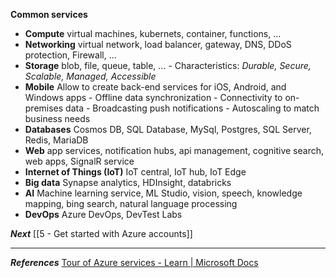 **Common services**

- **Compute** virtual machines, kubernets, container, functions, ...
- **Networking** virtual network, load balancer, gateway, DNS, DDoS protection, Firewall, ...
- **Storage** blob, file, queue, table, ...
		-  Characteristics: *Durable, Secure, Scalable, Managed, Accessible*
- **Mobile** Allow to create back-end services for iOS, Android, and Windows apps
		- Offline data synchronization
		-   Connectivity to on-premises data
		-   Broadcasting push notifications
		-   Autoscaling to match business needs
- **Databases** Cosmos DB, SQL Database, MySql, Postgres, SQL Server, Redis, MariaDB
- **Web** app services, notification hubs, api management, cognitive search, web apps, SignalR service
- **Internet of Things (IoT)** IoT central, IoT hub, IoT Edge
- **Big data** Synapse analytics, HDInsight, databricks
- **AI** Machine learning service, ML Studio, vision, speech, knowledge mapping, bing search, natural language processing 
- **DevOps** Azure DevOps, DevTest Labs

***Next***
[[5 - Get started with Azure accounts]]

---

 ***References***
 [Tour of Azure services - Learn | Microsoft Docs](https://docs.microsoft.com/en-us/learn/modules/intro-to-azure-fundamentals/tour-of-azure-services)